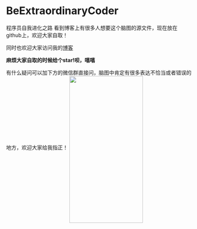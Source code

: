 # BeExtraordinaryCoder
程序员自我进化之路
看到博客上有很多人想要这个脑图的源文件，现在放在github上，欢迎大家自取！

同时也欢迎大家访问我的[博客](https://liangjiacheng.cn/)

**麻烦大家自取的时候给个star!呗，嘻嘻**


有什么疑问可以加下方的微信群直接问，脑图中肯定有很多表达不恰当或者错误的地方，欢迎大家给我指正！
<img src="https://i.loli.net/2020/05/29/mDRcs2ZHELBfp3N.png" width="200" height="400" align="middle" />


